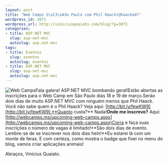 ```yaml
--- 
layout: post
title: "Web Camps S\xC3\xA3o Paulo com Phil Haack(@haacked)"
wordpress_id: 3071
wordpress_url: http://viniciusquaiato.com/blog/?p=3071
categories: 
- title: ASP.NET MVC
  slug: asp-net-mvc
  autoslug: asp.net-mvc
tags: 
- title: Eventos
  slug: eventos
  autoslug: eventos
- title: ASP.NET MVC
  slug: asp-net-mvc
  autoslug: asp.net-mvc
---
```

![](http://webcamps.ms/media/368/webcampbadge300.png "Web Camps")Fala galera! ASP.NET MVC bombando geral!Estão abertas as inscrições para o Web Camp em São Paulo dias 18 e 19 de março.Serão dois dias de muito ASP.NET MVC com ninguém menos que Phil Haack. Você não sabe quem é o Phil Haack? Veja aqui: [http://bit.ly/fewKW9](http://bit.ly/fewKW9).**Quanto custa?** Nada!**Onde me inscrevo?** Aqui: [http://webcamps.ms/upcoming-web-camps.aspx](http://webcamps.ms/upcoming-web-camps.aspx)Corra e faça suas inscrições o número de vagas é limitado!**São dois dias de evento. Lembre-se de se inscrever nos dois dias hein!**Eu estarei lá com um monte de feras. E com certeza, como mostra o badge que fixei no menu do blog, vamos criar aplicações animais!

Abraços,
Vinicius Quaiato.

